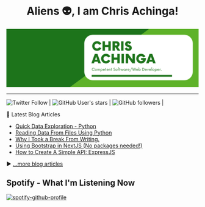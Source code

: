 <h1 align="center">
Aliens 👽, I am Chris Achinga!
</h1>

![chris-achinga](cover.png)

<hr />

![Twitter Follow](https://img.shields.io/twitter/follow/achinga_chris?style=social) | ![GitHub User's stars](https://img.shields.io/github/stars/achingachris?style=social) | ![GitHub followers](https://img.shields.io/github/followers/achingachris?style=social) |

📘 Latest Blog Articles

<!-- BLOG-POST-LIST:START -->
- [Quick Data Exploration - Python](https://chrisdevcode.hashnode.dev/quick-data-exploration-python)
- [Reading Data From Files Using Python](https://chrisdevcode.hashnode.dev/reading-data-from-files-using-python)
- [Why I Took a Break From Writing.](https://chrisdevcode.hashnode.dev/why-i-took-a-break-from-writing)
- [Using Bootstrap in NextJS &lpar;No packages needed!&rpar;](https://chrisdevcode.hashnode.dev/using-bootstrap-in-nextjs-no-packages-needed)
- [How to Create A Simple API: ExpressJS](https://chrisdevcode.hashnode.dev/how-to-create-a-simple-api-expressjs)
<!-- BLOG-POST-LIST:END -->

▶ [...more blog articles](https://chrisdevcode.hashnode.dev/)


## Spotify - What I'm Listening Now

[![spotify-github-profile](https://spotify-github-profile.vercel.app/api/view?uid=31ttov5rlu4oiurnuxapfy3oudnq&cover_image=true&theme=default&bar_color=15e10e&bar_color_cover=true)](https://spotify-github-profile.vercel.app/api/view?uid=31ttov5rlu4oiurnuxapfy3oudnq&redirect=true)
